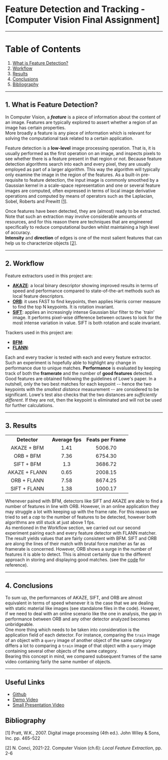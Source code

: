 # Feature Detection and Tracking - [Computer Vision Final Assignment]

---

# Table of Contents
1. [What is Feature Detection?](#1-what-is-feature-detection)
2. [Workflow](#2-workflow)
3. [Results](#3-results)
4. [Conclusions](#4-conclusions)
5. [Bibliography](#bibliography)

---

## 1. What is Feature Detection? 
In Computer Vision, a **_feature_** is a piece of information about the content of an image. Features are typically explored 
to assert whether a region of an image has certain properties.\
More broadly a feature is any piece of information which is relevant for solving the computational task related to a 
certain application.

Feature detection is a **low-level** image processing operation. That is, it is usually performed as the first operation 
on an image, and inspects pixels to see whether there is a feature present in that region or not. Because feature 
detection algorithms search into each and every pixel, they are usually employed as part of a larger algorithm. This way
the algorithm will typically only examine the image in the region of the features. As a built-in 
pre-requisite to feature detection, the input image is commonly smoothed by a Gaussian kernel in a scale-space 
representation and one or several feature images are computed, often expressed in terms of local image derivative 
operations and computed by means of operators such as the Laplacian, Sobel, Roberts and Prewitt [[1]](#bibliography).

Once features have been detected, they are (almost) ready to be extracted. Note that such an extraction may involve 
considerable amounts of resources, and for this reason there are techniques that are engineered specifically to reduce 
computational burden whilst maintaining a high level of accuracy.\
**Intensity** and **direction** of edges is one of the most salient features that can help us to characterize objects [[2]](#bibliography).

---

## 2. Workflow
Feature extractors used in this project are:
- [**AKAZE**](https://docs.opencv.org/4.x/db/d70/tutorial_akaze_matching.html): a local binary descriptor showing 
improved results in terms of speed and performance compared to state-of-the-art methods such as local feature descriptors.
- [**ORB**](https://docs.opencv.org/3.4/d1/d89/tutorial_py_orb.html): it uses FAST to find keypoints, then applies 
Harris corner measure to find the top N keypoints. It is rotation invariant.
- [**SIFT**](https://docs.opencv.org/4.x/da/df5/tutorial_py_sift_intro.html): applies an increasingly intense Gaussian 
blur filter to the `train' image. It performs pixel-wise difference between octaves to look for the most intense 
variation in value. SIFT is both rotation and scale invariant.

Trackers used in this project are:
- [**BFM**](https://docs.opencv.org/4.x/d3/da1/classcv_1_1BFMatcher.html):
- [**FLANN**](https://docs.opencv.org/3.4/dc/de2/classcv_1_1FlannBasedMatcher.html):


Each and every tracker is tested with each and every feature extractor. Such an experiment is hopefully able to 
highlight any change in performance due to unique matches. **Performance** is evaluated by keeping track of both the 
**framerate** and the number of **good features** detected.\
Good features are obtained following the guidelines of Lowe's paper. 
In a nutshell, only the two best matches for each keypoint -- hence the two keypoints with the _smallest distance_ 
measurement -- are considered to be significant.
Lowe's test also checks that the two distances are _sufficiently different_. If they are not, then the keypoint is eliminated 
and will not be used for further calculations.

---

## 3. Results 

<table style="text-align: center">
<tr>
 <th>Detector</th>
 <th>Average fps</th>
 <th>Feats per Frame</th>
</tr>
<tr>
 <td>AKAZE + BFM</td>
 <td>1.41</td>
 <td>5006.70</td>
</tr>
<tr>
 <td>ORB + BFM</td>
 <td>7.36</td>
 <td>6754.30</td>
</tr>
<tr>
 <td>SIFT + BFM</td>
 <td>1.3</td>
 <td>3686.72</td>
</tr>
<tr></tr>
<tr>
 <td>AKAZE + FLANN</td>
 <td>0.65</td>
 <td>2008.15</td>
</tr>
<tr>
 <td>ORB + FLANN</td>
 <td>7.58</td>
 <td>8674.25</td>
</tr>
<tr>
 <td>SIFT + FLANN</td>
 <td>1.38</td>
 <td>1000.17</td>
</tr>
</table>

Whenever paired with BFM, detectors like SIFT and AKAZE are able to find a number of features in line with ORB. However,
in an online application they may struggle a lot with keeping up with the frame rate. For this reason we tried to set a 
_cap_ to the number of features to be detected, however both algorithms are still stuck at just above 1 fps.\
As mentioned in the Workflow section, we carried out our second experiment pairing each and every feature detector with 
FLANN matcher. The result yields values that are fairly consistent with BFM. SIFT and ORB are along the lines of their 
match with brutal force matcher as far as framerate is concerned. However, ORB shows a surge in the number of features 
it is able to detect. This is almost certainly due to the different approach in storing and displaying good matches. 
(see the [code](src/trackers) for reference).

---

## 4. Conclusions
To sum up, the performances of AKAZE, SIFT, and ORB are almost equivalent in terms of speed whenever it is the case 
that we are dealing with static material like images (see standalone files in the code). However, if we need to deal 
with an online scenario like the one in analysis, the gap in performance between ORB and any other detector analyzed 
becomes unbridgeable.\
One more thing which needs to be taken into consideration is the application field of each detector. For instance, 
comparing the `train` image of an object with a `query` image of another object of the same category differs a lot to 
comparing a `train` image of that object with a `query` image containing several other objects of the same category.\
Bearing this concept in mind, we compared subsequent frames of the same video containing fairly the same number of objects.

---

## Useful Links
- [Github](https://github.com/aambroo/Computer-Vision-Final-Assignment)
- [Demo Video](https://github.com/aambroo/Computer-Vision-Final-Assignment/tree/main/outputs)
- [Small Presentation Video](https://drive.google.com/file/d/1fRD-JyYXOSUcOdc-wXBpLXVveVpILnZu/view?usp=sharing)

## Bibliography
[1] Pratt, W.K., 2007. Digital image processing (4th ed.). John Wiley & Sons, Inc. pp. 465–522

[2] N. Conci, 2021-22. Computer Vision (ch.6): _Local Feature Extraction_, pp. 2-6